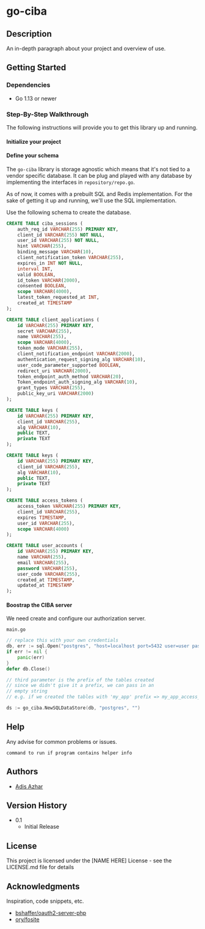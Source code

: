 # go-ciba


## Description

An in-depth paragraph about your project and overview of use.

## Getting Started



### Dependencies

* Go 1.13 or newer

### Step-By-Step Walkthrough

The following instructions will provide you to get this library up and running.

#### Initialize your project

#### Define your schema
The `go-ciba` library is storage agnostic which means that it's not tied to a vendor specific database. It can be plug and played with any database by implementing the interfaces in `repository/repo.go`. 

As of now, it comes with a prebuilt SQL and Redis implementation. For the sake of getting it up and running, we'll use the SQL implementation. 

Use the following schema to create the database.
```sql
CREATE TABLE ciba_sessions (
    auth_req_id VARCHAR(255) PRIMARY KEY,
    client_id VARCHAR(255) NOT NULL,
    user_id VARCHAR(255) NOT NULL,
    hint VARCHAR(255),
    binding_message VARCHAR(10),
    client_notification_token VARCHAR(255),
    expires_in INT NOT NULL,
    interval INT,
    valid BOOLEAN,
    id_token VARCHAR(2000),
    consented BOOLEAN,
    scope VARCHAR(4000),
    latest_token_requested_at INT,
    created_at TIMESTAMP
);

CREATE TABLE client_applications (
    id VARCHAR(255) PRIMARY KEY,
    secret VARCHAR(255),
    name VARCHAR(255),
    scope VARCHAR(4000),
    token_mode VARCHAR(255),
    client_notification_endpoint VARCHAR(2000),
    authentication_request_signing_alg VARCHAR(10),
    user_code_parameter_supported BOOLEAN,
    redirect_uri VARCHAR(2000),
    token_endpoint_auth_method VARCHAR(20),
    Token_endpoint_auth_signing_alg VARCHAR(10),
    grant_types VARCHAR(255),
    public_key_uri VARCHAR(2000)
);

CREATE TABLE keys (
    id VARCHAR(255) PRIMARY KEY,
    client_id VARCHAR(255),
    alg VARCHAR(10),
    public TEXT,
    private TEXT
);

CREATE TABLE keys (
    id VARCHAR(255) PRIMARY KEY,
    client_id VARCHAR(255),
    alg VARCHAR(10),
    public TEXT,
    private TEXT
);

CREATE TABLE access_tokens (
    access_token VARCHAR(255) PRIMARY KEY,
    client_id VARCHAR(255),
    expires TIMESTAMP,
    user_id VARCHAR(255),
    scope VARCHAR(4000)
);

CREATE TABLE user_accounts (
    id VARCHAR(255) PRIMARY KEY,
    name VARCHAR(255),
    email VARCHAR(255),
    password VARCHAR(255),
    user_code VARCHAR(255),
    created_at TIMESTAMP,
    updated_at TIMESTAMP
);
```
#### Boostrap the CIBA server
We need create and configure our authorization server.

`main.go`
```go
// replace this with your own credentials
db, err := sql.Open("postgres", "host=localhost port=5432 user=user password=123 dbname=ciba sslmode=disable")
if err != nil {
    panic(err)
}
defer db.Close()

// third parameter is the prefix of the tables created
// since we didn't give it a prefix, we can pass in an
// empty string
// e.g. if we created the tables with 'my_app' prefix => my_app_access_tokens, my_app_user_accounts etc we can pass in 'my_app' as the third parameter

ds := go_ciba.NewSQLDataStore(db, "postgres", "")

```


## Help

Any advise for common problems or issues.
```
command to run if program contains helper info
```

## Authors 
- [Adis Azhar](https://github.com/adisazhar123)

## Version History

* 0.1
    * Initial Release

## License

This project is licensed under the [NAME HERE] License - see the LICENSE.md file for details

## Acknowledgments

Inspiration, code snippets, etc.
* [bshaffer/oauth2-server-php](https://github.com/bshaffer/oauth2-server-php)
* [ory/fosite](https://github.com/ory/fosite)


